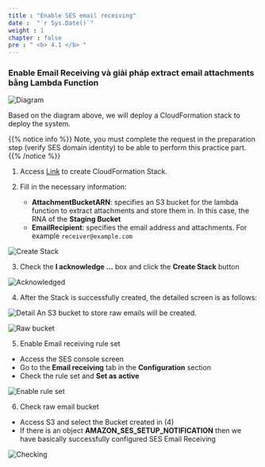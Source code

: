 ```yaml
---
title : "Enable SES email receiving"
date :  "`r Sys.Date()`" 
weight : 1
chapter : false
pre : " <b> 4.1 </b> "
---
```


### Enable Email Receiving và giải pháp extract email attachments bằng Lambda Function

![Diagram](/images/4.email-receiving-solution/001-diagram.png)

Based on the diagram above, we will deploy a CloudFormation stack to deploy the system.

{{% notice info %}}
Note, you must complete the request in the preparation step (verify SES domain identity) to be able to perform this practice part.
{{% /notice %}}

1. Access [Link](https://ap-southeast-1.console.aws.amazon.com/cloudformation/home?region=ap-southeast-1#/stacks/quickcreate?templateURL=https://cfn-template-hlhuy.s3.ap-southeast-1.amazonaws.com/template-ses-receiving-email.yml&stackName=SESReceivingEmail) to create CloudFormation Stack.

2. Fill in the necessary information:
   - **AttachmentBucketARN**: specifies an S3 bucket for the lambda function to extract attachments and store them in. In this case, the RNA of the **Staging Bucket**
   - **EmailRecipient**: specifies the email address and attachments. For example `receiver@example.com`

![Create Stack](/images/4.email-receiving-solution/003-create-stack.png)
 
3. Check the **I acknowledge ...** box and click the **Create Stack** button

![Acknowledged](/images/4.email-receiving-solution/004-acknowledge.png)

4. After the Stack is successfully created, the detailed screen is as follows:

![Detail](/images/4.email-receiving-solution/005-stack-overview.png)
An S3 bucket to store raw emails will be created.

![Raw bucket](/images/4.email-receiving-solution/008-output.png)

5. Enable Email receiving rule set
- Access the SES console screen
- Go to the **Email receiving** tab in the **Configuration** section
- Check the rule set and **Set as active**

![Enable rule set](/images/4.email-receiving-solution/006-enable-rule-set.png)

6. Check raw email bucket
- ​​Access S3 and select the Bucket created in (4)
- If there is an object **AMAZON_SES_SETUP_NOTIFICATION** then we have basically successfully configured SES Email Receiving

![Checking](/images/4.email-receiving-solution/007-checking.png)